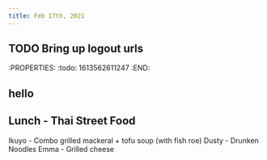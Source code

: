 ```yaml
---
title: Feb 17th, 2021
---
```


## TODO Bring up logout urls
:PROPERTIES:
:todo: 1613562611247
:END:
## hello
## Lunch - Thai Street Food
Ikuyo - Combo grilled mackeral + tofu soup (with fish roe)
Dusty - Drunken Noodles
Emma - Grilled cheese
